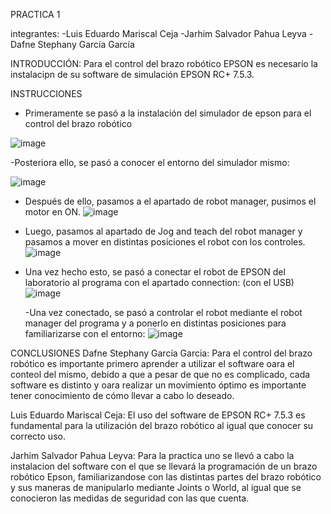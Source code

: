 PRACTICA 1 

integrantes:
-Luis Eduardo Mariscal Ceja
-Jarhim Salvador Pahua Leyva
-Dafne Stephany García García

INTRODUCCIÓN:
Para el control del brazo robótico EPSON es necesario la instalacipn de su software de simulación EPSON RC+ 7.5.3. 


INSTRUCCIONES
- Primeramente se pasó a la instalación del simulador de epson para el control del brazo robótico

![image](https://github.com/user-attachments/assets/88e782d8-b7ea-4f0f-a252-a2dd148248a5)


-Posteriora ello, se pasó a conocer el entorno del simulador mismo:

![image](https://github.com/user-attachments/assets/39664281-40f1-4a6d-aa56-c41dc0559545)

- Después de ello, pasamos a el apartado de robot manager, pusimos el motor en ON.
![image](https://github.com/user-attachments/assets/5db67417-ec88-48c5-8ddf-f9ae29702219)


- Luego, pasamos al apartado de Jog and teach del robot manager y pasamos a mover en distintas posiciones el robot con los controles.
  ![image](https://github.com/user-attachments/assets/0e23f315-b044-4c9f-97b9-59bce6cd6c01)


- Una vez hecho esto, se pasó a conectar el robot de EPSON del laboratorio al programa con el apartado connection: (con el USB)
  ![image](https://github.com/user-attachments/assets/9e4ce7ea-41e9-426b-b5e0-5ea2a84bb698)

  -Una vez conectado, se pasó a controlar el robot mediante el robot manager del programa y a ponerlo en distintas posiciones para familiarizarse con el entorno:
  ![image](https://github.com/user-attachments/assets/c3b2fa9e-2e7c-4f0b-a564-78e8ad382e83)


CONCLUSIONES
Dafne Stephany García Garcia: Para el control del brazo robótico es importante primero aprender a utilizar el software oara el conteol del mismo, debido a que a pesar de que no es complicado, cada software es distinto y oara realizar un movimiento óptimo es importante tener conocimiento de cómo llevar a cabo lo deseado.

Luis Eduardo Mariscal Ceja: 
El uso del software de EPSON RC+ 7.5.3 es fundamental para la utilización del brazo robótico al igual que conocer su correcto uso.

Jarhim Salvador Pahua Leyva:
Para la practica uno se llevó a cabo la instalacion del software con el que se llevará la programación de un brazo robótico Epson, familiarizandose con las distintas partes del brazo robótico y sus maneras de manipularlo mediante Joints o World, al igual que se conocieron las medidas de seguridad con las que cuenta.



  






<!---te
Dafne1604/Dafne1604 is a ✨ special ✨ repository because its `README.md` (this file) appears on your GitHub profile.
You can click the Preview link to take a look at your changes.
--->
